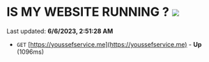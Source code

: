 # IS MY WEBSITE RUNNING ? [![](https://img.shields.io/static/v1?label=Sponsor&message=%E2%9D%A4&logo=GitHub&color=%23fe8e86)](https://github.com/sponsors/<username>)

Last updated: **6/6/2023, 2:51:28 AM**

- `GET` [https://youssefservice.me](https://youssefservice.me) - **Up** (1096ms)
